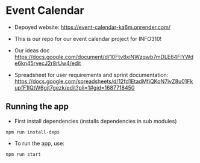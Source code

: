 # Event Calendar

- Depoyed website: https://event-calendar-ka6m.onrender.com/

- This is our repo for our event calendar project for INFO310!

- Our ideas doc https://docs.google.com/document/d/10Ftv8xiNWzqwb7mDLE64FlYWde6kn45rvecJ2r8rUw4/edit

- Spreadsheet for user requirements and sprint documentation: https://docs.google.com/spreadsheets/d/12fd1EtadMfiQKqN7ivZ8u01FkupfF1lQtW6gjt7gezk/edit?pli=1#gid=1687718450

## Running the app
- First install dependencies (installs dependencies in sub modules)
```shell
npm run install-deps
```

- To run the app, use:
```shell
npm run start
```
